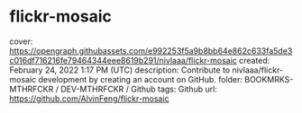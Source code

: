 # flickr-mosaic

cover: https://opengraph.githubassets.com/e992253f5a9b8bb64e862c633fa5de3c016df716216fe79464344eee8619b291/nivlaaa/flickr-mosaic
created: February 24, 2022 1:17 PM (UTC)
description: Contribute to nivlaaa/flickr-mosaic development by creating an account on GitHub.
folder: BOOKMRKS-MTHRFCKR / DEV-MTHRFCKR / Github
tags: Github
url: https://github.com/AlvinFeng/flickr-mosaic